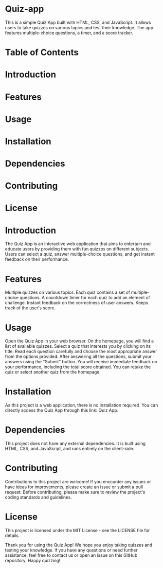 # Quiz-app
This is a simple Quiz App built with HTML, CSS, and JavaScript. It allows users to take quizzes on various topics and test their knowledge. The app features multiple-choice questions, a timer, and a score tracker.

# Table of Contents
# Introduction
# Features
# Usage
# Installation
# Dependencies
# Contributing
# License
# Introduction
The Quiz App is an interactive web application that aims to entertain and educate users by providing them with fun quizzes on different subjects. Users can select a quiz, answer multiple-choice questions, and get instant feedback on their performance.

# Features
Multiple quizzes on various topics.
Each quiz contains a set of multiple-choice questions.
A countdown timer for each quiz to add an element of challenge.
Instant feedback on the correctness of user answers.
Keeps track of the user's score.
# Usage
Open the Quiz App in your web browser.
On the homepage, you will find a list of available quizzes.
Select a quiz that interests you by clicking on its title.
Read each question carefully and choose the most appropriate answer from the options provided.
After answering all the questions, submit your answers using the "Submit" button.
You will receive immediate feedback on your performance, including the total score obtained.
You can retake the quiz or select another quiz from the homepage.
# Installation
As this project is a web application, there is no installation required. You can directly access the Quiz App through this link: Quiz App.

# Dependencies
This project does not have any external dependencies. It is built using HTML, CSS, and JavaScript, and runs entirely on the client-side.

# Contributing
Contributions to this project are welcome! If you encounter any issues or have ideas for improvements, please create an issue or submit a pull request. Before contributing, please make sure to review the project's coding standards and guidelines.

# License
This project is licensed under the MIT License - see the LICENSE file for details.

Thank you for using the Quiz App! We hope you enjoy taking quizzes and testing your knowledge. If you have any questions or need further assistance, feel free to contact us or open an issue on this GitHub repository. Happy quizzing!




